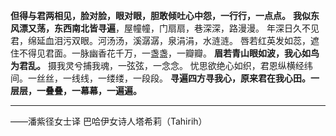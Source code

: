 **但得与君两相见，脸对脸，眼对眼，胆敢倾吐心中怨，一行行，一点点。**
**我似东风漂又荡，东西南北皆寻遍**，屋幢幢，门扇扇，巷深深，路漫漫。
年深日久不见君，绵延血泪污双眼。河汤汤，溪潺潺，泉涓涓，水涟涟。
唇若红英发如蕊，遮住不得见君面。一脉幽香花千万，一盏盏，一瓣瓣。
**眉若青山眼如波，我心如鸟为君乱。** 摄我灵兮捕我魂，一弦弦，一念念。
忧思欲绝心如织，君恩纵横经纬间。一丝丝，一线线，一缕缕，一段段。
**寻遍四方寻我心，原来君在我心田。一层层，一叠叠，一幕幕，一遍遍。**
****
——潘紫径女士译 巴哈伊女诗人塔希莉（Tahirih）